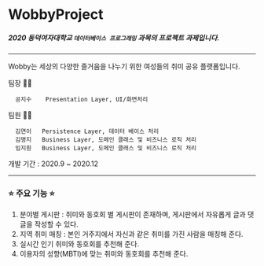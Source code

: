 # WobbyProject

##### 2020 동덕여자대학교 `데이터베이스 프로그래밍` 과목의 프로젝트 과제입니다. 
       
---------------------------------------------    

 Wobby는 세상의 다양한 즐거움을 나누기 위한 여성들의 취미 공유 플랫폼입니다.   
 
 팀장 👩‍🎓    
 
      공지수    Presentation Layer, UI/화면처리
 
 팀원 👨‍💻    
            
            
      김연이   Persistence Layer, 데이터 베이스 처리    
      김명지   Business Layer, 도메인 클래스 및 비즈니스 로직 처리    
      임지원   Business Layer, 도메인 클래스 및 비즈니스 로직 처리
          
 
 개발 기간 : 2020.9 ~ 2020.12    
 
 --------------------------------------------          
 
### ⭐ 주요 기능 ⭐         
1. 분야별 게시판 : 취미와 동호회 별 게시판이 존재하며, 게시판에서 자유롭게 글과 댓글을 작성할 수 있다.
2. 지역 취미 매칭 : 본인 거주지에서 자신과 같은 취미를 가진 사람을 매칭해 준다.    
3. 실시간 인기 취미와 동호회를 추천해 준다.
4. 이용자의 성향(MBTI)에 맞는 취미와 동호회를 추천해 준다.
